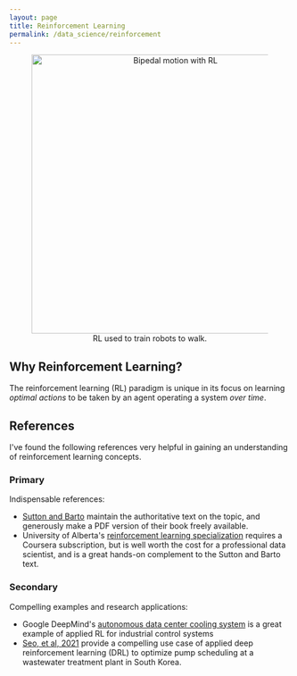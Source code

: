 ```yaml
---
layout: page
title: Reinforcement Learning
permalink: /data_science/reinforcement
---
```

<center>
	<figure>
		<img src="/assets/images/bipedal.mp4"
			 width="500"
			 alt="Bipedal motion with RL">
		<figcaption>RL used to train robots to walk.</figcaption>
	</figure>
</center>

## Why Reinforcement Learning?
The reinforcement learning (RL) paradigm is unique in its focus on learning *optimal actions* to be taken by an agent operating a system *over time*. 

## References
I've found the following references very helpful in gaining an understanding of reinforcement learning concepts.

### Primary
Indispensable references: 

-  [Sutton and Barto](http://incompleteideas.net/book/the-book-2nd.html) maintain the authoritative text on the topic, and generously make a PDF version of their book freely available.
-  University of Alberta's [reinforcement learning specialization](https://www.coursera.org/specializations/reinforcement-learning) requires a Coursera subscription, but is well worth the cost for a professional data scientist, and is a great hands-on complement to the Sutton and Barto text. 

### Secondary
Compelling examples and research applications:

-  Google DeepMind's [autonomous data center cooling system](https://www.deepmind.com/blog/safety-first-ai-for-autonomous-data-centre-cooling-and-industrial-control) is a great example of applied RL for industrial control systems
-  [Seo, et al, 2021](https://ieeexplore.ieee.org/abstract/document/9474446) provide a compelling use case of applied deep reinforcement learning (DRL) to optimize pump scheduling at a wastewater treatment plant in South Korea.
